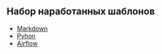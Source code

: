 ## Набор наработанных шаблонов

- [Markdown](https://github.com/mustdayker/my_code/blob/main/markdown_syntaxis.ipynb)
- [Pyhon](https://github.com/mustdayker/my_code/blob/main/prosthesis.ipynb)
- [Airflow]()
